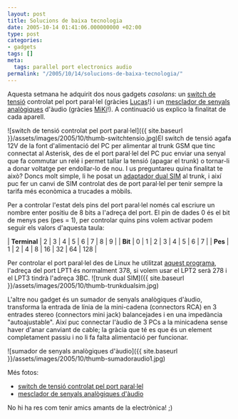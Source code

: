 ```yaml
---
layout: post
title: Solucions de baixa tecnologia
date: 2005-10-14 01:41:06.000000000 +02:00
type: post
categories:
- gadgets
tags: []
meta:
  tags: parallel port electronics audio
permalink: "/2005/10/14/solucions-de-baixa-tecnologia/"
---
```

Aquesta setmana he adquirit dos nous gadgets _casolans_: un [switch de tensió](/photos/folder/albums/switch%20de%20tensio) controlat pel port paral·lel (gràcies [Lucas](http://taller.dnsalias.com)!) i un [mesclador de senyals analògiques](/photos/folder/albums/sumador%20senyals%20audio) d'àudio (gràcies [MiKi](http://mikijk.blogspot.com)!). A continuació us explico la finalitat de cada aparell.

![switch de tensió controlat pel port paral·lel]({{ site.baseurl }}/assets/images/2005/10/thumb-switchtensio.jpg)El switch de tensió agafa 12V de la font d'alimentació del PC per alimentar al trunk GSM que tinc connectat al Asterisk, des de el port paral·lel del PC puc enviar una senyal que fa commutar un relé i permet tallar la tensió (apagar el trunk) o tornar-li a donar voltatge per endollar-lo de nou. I us preguntareu quina finalitat te això? Doncs molt simple, li he posat un [adaptador dual SIM](/blog/2005/05/19/dual-sim/) al trunk, i així puc fer un canvi de SIM controlat des de port paral·lel per tenir sempre la tarifa més econòmica a trucades a mòbils.

Per a controlar l'estat dels pins del port paral·lel només cal escriure un nombre enter positiu de 8 bits a l'adreça del port. El pin de dades 0 és el bit de menys pes (pes = 1), per controlar quins pins volem activar podem seguir els valors d'aquesta taula:

| **Terminal** | 2 | 3 | 4 | 5 | 6 | 7 | 8 | 9 |
| **Bit** | 0 | 1 | 2 | 3 | 4 | 5 | 6 | 7 |
| **Pes** | 1 | 2 | 4 | 8 | 16 | 32 | 64 | 128 |

Per controlar el port paral·lel des de Linux he utilitzat [aquest programa](http://www.epanorama.net/circuits/lptout.c), l'adreça del port LPT1 és normalment 378, si volem usar el LPT2 serà 278 i el LPT3 tindrà l'adreça 3BC. ![trunk dual SIM]({{ site.baseurl }}/assets/images/2005/10/thumb-trunkdualsim.jpg)

L'altre nou gadget és un sumador de senyals analògiques d'àudio, transforma la entrada de línia de la mini-cadena (connectors RCA) en 3 entrades stereo (connectors mini jack) balancejades i en una impedància "autoajustable". Així puc connectar l'àudio de 3 PCs a la minicadena sense haver d'anar canviant de cable; la gràcia que té es que és un element completament passiu i no li fa falta alimentació per funcionar.

![sumador de senyals analògiques d'àudio]({{ site.baseurl }}/assets/images/2005/10/thumb-sumadoraudio1.jpg)

Més fotos:

- [switch de tensió controlat pel port paral·lel](/photos/folder/albums/switch%20de%20tensio)
- [mesclador de senyals analògiques d'àudio](/photos/folder/albums/sumador%20senyals%20audio)

No hi ha res com tenir amics amants de la electrònica! ;)

